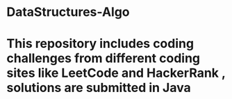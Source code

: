 # DataStructures-Algo
# This repository includes coding challenges from different coding sites like LeetCode and HackerRank , solutions are submitted in Java
